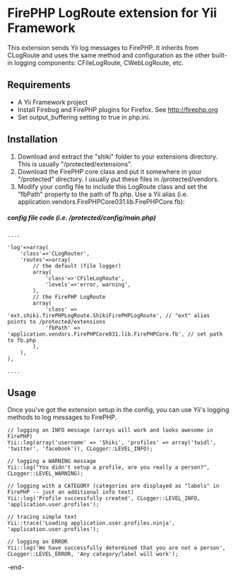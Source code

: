 FirePHP LogRoute extension for Yii Framework
============================================

This extension sends Yii log messages to FirePHP. It inherits from CLogRoute and uses the same method and configuration as the other built-in logging components: CFileLogRoute, CWebLogRoute, etc.

Requirements
------------

* A Yii Framework project
* Install Firebug and FirePHP plugins for Firefox. See http://firephp.org
* Set output_buffering setting to true in php.ini. 

Installation
------------

1. Download and extract the "shiki" folder to your extensions directory. This is usually "/protected/extensions".
2. Download the FirePHP core class and put it somewhere in your "/protected" directory. I usually put these files in /protected/vendors.
3. Modify your config file to include this LogRoute class and set the "fbPath" property to the path of fb.php. Use a Yii alias (i.e. application.vendors.FirePHPCore031.lib.FirePHPCore.fb):

##### config file code (i.e. /protected/config/main.php)    
    ....

    'log'=>array(
        'class'=>'CLogRouter',
        'routes'=>array(
            // the default (file logger)
            array(
                'class'=>'CFileLogRoute',
                'levels'=>'error, warning',
            ),
            // the FirePHP LogRoute
            array(
                'class' => 'ext.shiki.firePHPLogRoute.ShikiFirePHPLogRoute', // "ext" alias points to /protected/extensions   
                'fbPath' => 'application.vendors.FirePHPCore031.lib.FirePHPCore.fb', // set path to fb.php
            ),
        ),
    ),

    ....

Usage
-----

Once you've got the extension setup in the config, you can use Yii's logging methods to log messages to FirePHP.

    // logging an INFO message (arrays will work and looks awesome in FirePHP)
    Yii::log(array('username' => 'Shiki', 'profiles' => array('twidl', 'twitter', 'facebook')), CLogger::LEVEL_INFO);

    // logging a WARNING message
    Yii::log("You didn't setup a profile, are you really a person?", CLogger::LEVEL_WARNING);

    // logging with a CATEGORY (categories are displayed as "labels" in FirePHP -- just an additional info text)
    Yii::log('Profile successfully created', CLogger::LEVEL_INFO, 'application.user.profiles');

    // tracing simple text
    Yii::trace('Loading application.user.profiles.ninja', 'application.user.profiles');

    // logging an ERROR
    Yii::log('We have successfully determined that you are not a person', CLogger::LEVEL_ERROR, 'Any category/label will work');


-end-
